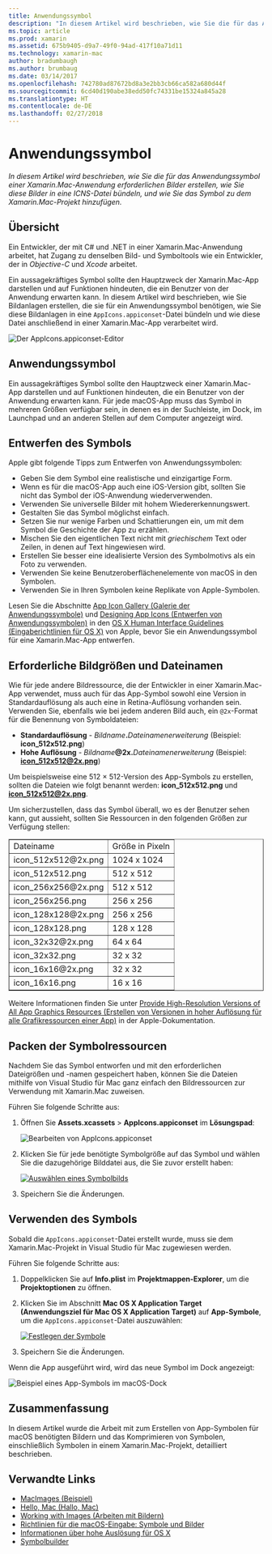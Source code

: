 ```yaml
---
title: Anwendungssymbol
description: "In diesem Artikel wird beschrieben, wie Sie die für das Anwendungssymbol einer Xamarin.Mac-Anwendung erforderlichen Bilder erstellen, wie Sie diese Bilder in eine ICNS-Datei bündeln, und wie Sie das Symbol zu dem Xamarin.Mac-Projekt hinzufügen."
ms.topic: article
ms.prod: xamarin
ms.assetid: 675b9405-d9a7-49f0-94ad-417f10a71d11
ms.technology: xamarin-mac
author: bradumbaugh
ms.author: brumbaug
ms.date: 03/14/2017
ms.openlocfilehash: 742780ad87672bd8a3e2bb3cb66ca582a680d44f
ms.sourcegitcommit: 6cd40d190abe38edd50fc74331be15324a845a28
ms.translationtype: HT
ms.contentlocale: de-DE
ms.lasthandoff: 02/27/2018
---
```

# <a name="application-icon"></a>Anwendungssymbol

_In diesem Artikel wird beschrieben, wie Sie die für das Anwendungssymbol einer Xamarin.Mac-Anwendung erforderlichen Bilder erstellen, wie Sie diese Bilder in eine ICNS-Datei bündeln, und wie Sie das Symbol zu dem Xamarin.Mac-Projekt hinzufügen._


## <a name="overview"></a>Übersicht

Ein Entwickler, der mit C# und .NET in einer Xamarin.Mac-Anwendung arbeitet, hat Zugang zu denselben Bild- und Symboltools wie ein Entwickler, der in *Objective-C* und *Xcode* arbeitet.

Ein aussagekräftiges Symbol sollte den Hauptzweck der Xamarin.Mac-App darstellen und auf Funktionen hindeuten, die ein Benutzer von der Anwendung erwarten kann. In diesem Artikel wird beschrieben, wie Sie Bildanlagen erstellen, die sie für ein Anwendungssymbol benötigen, wie Sie diese Bildanlagen in eine `AppIcons.appiconset`-Datei bündeln und wie diese Datei anschließend in einer Xamarin.Mac-App verarbeitet wird.

![Der AppIcons.appiconset-Editor](app-icon-images/intro01.png "The AppIcons.appiconset editor")


## <a name="application-icon"></a>Anwendungssymbol

Ein aussagekräftiges Symbol sollte den Hauptzweck einer Xamarin.Mac-App darstellen und auf Funktionen hindeuten, die ein Benutzer von der Anwendung erwarten kann. Für jede macOS-App muss das Symbol in mehreren Größen verfügbar sein, in denen es in der Suchleiste, im Dock, im Launchpad und an anderen Stellen auf dem Computer angezeigt wird.


## <a name="designing-the-icon"></a>Entwerfen des Symbols

Apple gibt folgende Tipps zum Entwerfen von Anwendungssymbolen:

- Geben Sie dem Symbol eine realistische und einzigartige Form.
- Wenn es für die macOS-App auch eine iOS-Version gibt, sollten Sie nicht das Symbol der iOS-Anwendung wiederverwenden.
- Verwenden Sie universelle Bilder mit hohem Wiedererkennungswert.
- Gestalten Sie das Symbol möglichst einfach.
- Setzen Sie nur wenige Farben und Schattierungen ein, um mit dem Symbol die Geschichte der App zu erzählen.
- Mischen Sie den eigentlichen Text nicht mit _griechischem_ Text oder Zeilen, in denen auf Text hingewiesen wird.
- Erstellen Sie besser eine idealisierte Version des Symbolmotivs als ein Foto zu verwenden.
- Verwenden Sie keine Benutzeroberflächenelemente von macOS in den Symbolen.
- Verwenden Sie in Ihren Symbolen keine Replikate von Apple-Symbolen.

Lesen Sie die Abschnitte [App Icon Gallery (Galerie der Anwendungssymbole)](https://developer.apple.com/library/mac/documentation/UserExperience/Conceptual/OSXHIGuidelines/Gallery.html#//apple_ref/doc/uid/20000957-CH88-SW1) und [Designing App Icons (Entwerfen von Anwendungssymbolen)](https://developer.apple.com/library/mac/documentation/UserExperience/Conceptual/OSXHIGuidelines/Designing.html#//apple_ref/doc/uid/20000957-CH87-SW1) in den [OS X Human Interface Guidelines (Eingaberichtlinien für OS X)](https://developer.apple.com/library/mac/documentation/UserExperience/Conceptual/OSXHIGuidelines/) von Apple, bevor Sie ein Anwendungssymbol für eine Xamarin.Mac-App entwerfen.


## <a name="required-image-sizes-and-filenames"></a>Erforderliche Bildgrößen und Dateinamen

Wie für jede andere Bildressource, die der Entwickler in einer Xamarin.Mac-App verwendet, muss auch für das App-Symbol sowohl eine Version in Standardauflösung als auch eine in Retina-Auflösung vorhanden sein. Verwenden Sie, ebenfalls wie bei jedem anderen Bild auch, ein `@2x`-Format für die Benennung von Symboldateien:

- **Standardauflösung**  - _Bildname_**.**_Dateinamenerweiterung_ (Beispiel: **icon_512x512.png**)
- **Hohe Auflösung**  - _Bildname_**@2x.**_Dateinamenerweiterung_ (Beispiel: **icon_512x512@2x.png**)

Um beispielsweise eine 512 × 512-Version des App-Symbols zu erstellen, sollten die Dateien wie folgt benannt werden: **icon_512x512.png** und **icon_512x512@2x.png**.

Um sicherzustellen, dass das Symbol überall, wo es der Benutzer sehen kann, gut aussieht, sollten Sie Ressourcen in den folgenden Größen zur Verfügung stellen:

<table width="100%" border="1px">
<tr>
    <td>Dateiname</td>
    <td>Größe in Pixeln</td>
</tr>
<tr>
    <td>icon_512x512@2x.png</td>
    <td>1024 x 1024</td>
</tr>
<tr>
    <td>icon_512x512.png</td>
    <td>512 x 512</td>
</tr>
<tr>
    <td>icon_256x256@2x.png</td>
    <td>512 x 512</td>
</tr>
<tr>
    <td>icon_256x256.png</td>
    <td>256 x 256</td>
</tr>
<tr>
    <td>icon_128x128@2x.png</td>
    <td>256 x 256</td>
</tr>
<tr>
    <td>icon_128x128.png</td>
    <td>128 x 128</td>
</tr>
<tr>
    <td>icon_32x32@2x.png</td>
    <td>64 x 64</td>
</tr>
<tr>
    <td>icon_32x32.png</td>
    <td>32 x 32</td>
</tr>
<tr>
    <td>icon_16x16@2x.png</td>
    <td>32 x 32</td>
</tr>
<tr>
    <td>icon_16x16.png</td>
    <td>16 x 16</td>
</tr>
</table>

Weitere Informationen finden Sie unter [Provide High-Resolution Versions of All App Graphics Resources (Erstellen von Versionen in hoher Auflösung für alle Grafikressourcen einer App)](https://developer.apple.com/library/mac/documentation/GraphicsAnimation/Conceptual/HighResolutionOSX/Optimizing/Optimizing.html#//apple_ref/doc/uid/TP40012302-CH7-SW3) in der Apple-Dokumentation.


## <a name="packaging-the-icon-resources"></a>Packen der Symbolressourcen

Nachdem Sie das Symbol entworfen und mit den erforderlichen Dateigrößen und -namen gespeichert haben, können Sie die Dateien mithilfe von Visual Studio für Mac ganz einfach den Bildressourcen zur Verwendung mit Xamarin.Mac zuweisen.

Führen Sie folgende Schritte aus:

1. Öffnen Sie **Assets.xcassets** > **AppIcons.appiconset** im **Lösungspad**: 

    ![Bearbeiten von AppIcons.appiconset](app-icon-images/intro01.png "Editing the AppIcons.appiconset")
2. Klicken Sie für jede benötigte Symbolgröße auf das Symbol und wählen Sie die dazugehörige Bilddatei aus, die Sie zuvor erstellt haben: 

    [![Auswählen eines Symbolbilds](app-icon-images/intro02.png "Selecting an icon image")](app-icon-images/intro02-large.png)
3. Speichern Sie die Änderungen.


## <a name="using-the-icon"></a>Verwenden des Symbols

Sobald die `AppIcons.appiconset`-Datei erstellt wurde, muss sie dem Xamarin.Mac-Projekt in Visual Studio für Mac zugewiesen werden.

Führen Sie folgende Schritte aus:

1. Doppelklicken Sie auf **Info.plist** im **Projektmappen-Explorer**, um die **Projektoptionen** zu öffnen.
2. Klicken Sie im Abschnitt **Mac OS X Application Target (Anwendungsziel für Mac OS X Application Target)** auf **App-Symbole**, um die `AppIcons.appiconset`-Datei auszuwählen: 

    [![Festlegen der Symbole](app-icon-images/icon01.png "Setting the icon set")](app-icon-images/icon01-large.png)
3. Speichern Sie die Änderungen.

Wenn die App ausgeführt wird, wird das neue Symbol im Dock angezeigt:

![Beispiel eines App-Symbols im macOS-Dock](app-icon-images/icon04.png "An example of an app icon in the macOS dock")


## <a name="summary"></a>Zusammenfassung

In diesem Artikel wurde die Arbeit mit zum Erstellen von App-Symbolen für macOS benötigten Bildern und das Komprimieren von Symbolen, einschließlich Symbolen in einem Xamarin.Mac-Projekt, detailliert beschrieben.


## <a name="related-links"></a>Verwandte Links

- [MacImages (Beispiel)](https://developer.xamarin.com/samples/mac/MacImages/)
- [Hello, Mac (Hallo, Mac)](~/mac/get-started/hello-mac.md)
- [Working with Images (Arbeiten mit Bildern)](~/mac/app-fundamentals/image.md)
- [Richtlinien für die macOS-Eingabe: Symbole und Bilder](https://developer.apple.com/macos/human-interface-guidelines/icons-and-images/image-size-and-resolution/)
- [Informationen über hohe Auslösung für OS X](https://developer.apple.com/library/content/documentation/GraphicsAnimation/Conceptual/HighResolutionOSX/Introduction/Introduction.html)
- [Symbolbuilder](https://itunes.apple.com/us/app/icns-builder/id554660130?mt=12)
